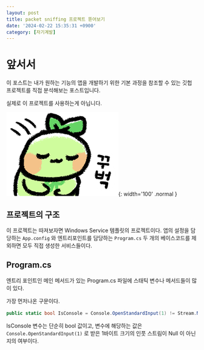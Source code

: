 ```yaml
---
layout: post
title: packet sniffing 프로젝트 뜯어보기
date: '2024-02-22 15:35:31 +0900'
category: [자기계발]
---
```


# 앞서서
이 포스트는 내가 원하는 기능의 앱을 개발하기 위한 기본 과정을 참조할 수 있는 깃헙 프로젝트를 직접 분석해보는 포스트입니다.

실제로 이 프로젝트를 사용하는게 아닙니다.

![감사콩](/assets/img/emoji/감사콩.png){: width='100' .normal }

## 프로젝트의 구조
이 프로젝트는 따져보자면 Windows Service 템플릿의 프로젝트이다. 앱의 설정을 담당하는 `App.config` 와 엔트리포인트를 담당하는 `Program.cs` 두 개의 베이스코드를 제외하면 모두 직접 생성한 서비스들이다.

## Program.cs
엔트리 포인트인 메인 메서드가 있는 Program.cs 파일에 스태틱 변수나 메서드들이 많이 있다.

가장 먼저나온 구문이다.

```cs
public static bool IsConsole = Console.OpenStandardInput(1) != Stream.Null;
```

IsConsole 변수는 단순히 bool 값이고, 변수에 해당하는 값은 `Console.OpenStandardInput(1)` 로 받은 1바이트 크기의 인풋 스트림이 Null 이 아닌지의 여부이다.